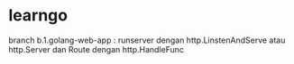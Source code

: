 # learngo

branch 
b.1.golang-web-app : runserver dengan http.LinstenAndServe atau http.Server dan Route dengan http.HandleFunc